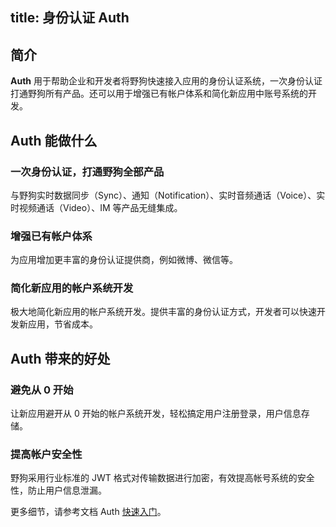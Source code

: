 
title: 身份认证 Auth
---
<h2 id='简介' class="article-heading top-heading">简介</h2>

**Auth** 用于帮助企业和开发者将野狗快速接入应用的身份认证系统，一次身份认证打通野狗所有产品。还可以用于增强已有帐户体系和简化新应用中账号系统的开发。


## Auth 能做什么

### 一次身份认证，打通野狗全部产品
与野狗实时数据同步（Sync）、通知（Notification）、实时音频通话（Voice）、实时视频通话（Video）、IM 等产品无缝集成。

### 增强已有帐户体系
为应用增加更丰富的身份认证提供商，例如微博、微信等。

### 简化新应用的帐户系统开发
极大地简化新应用的帐户系统开发。提供丰富的身份认证方式，开发者可以快速开发新应用，节省成本。

## Auth 带来的好处

### 避免从 0 开始
让新应用避开从 0 开始的帐户系统开发，轻松搞定用户注册登录，用户信息存储。

### 提高帐户安全性
野狗采用行业标准的 JWT 格式对传输数据进行加密，有效提高帐号系统的安全性，防止用户信息泄漏。

更多细节，请参考文档 Auth [快速入门](/quickstart/auth/web.html)。













